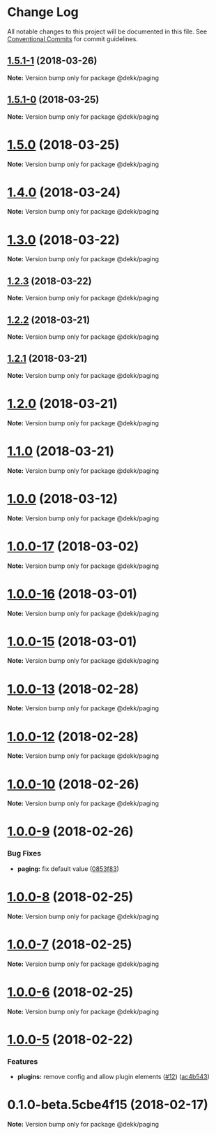 # Change Log

All notable changes to this project will be documented in this file.
See [Conventional Commits](https://conventionalcommits.org) for commit guidelines.

<a name="1.5.1-1"></a>
## [1.5.1-1](https://github.com/sinnerschrader/dekk/compare/v1.5.1-0...v1.5.1-1) (2018-03-26)




**Note:** Version bump only for package @dekk/paging

<a name="1.5.1-0"></a>
## [1.5.1-0](https://github.com/sinnerschrader/dekk/compare/v1.5.0...v1.5.1-0) (2018-03-25)




**Note:** Version bump only for package @dekk/paging

<a name="1.5.0"></a>
# [1.5.0](https://github.com/sinnerschrader/dekk/compare/v1.4.0...v1.5.0) (2018-03-25)




**Note:** Version bump only for package @dekk/paging

<a name="1.4.0"></a>
# [1.4.0](https://github.com/sinnerschrader/dekk/compare/v1.3.0...v1.4.0) (2018-03-24)




**Note:** Version bump only for package @dekk/paging

<a name="1.3.0"></a>
# [1.3.0](https://github.com/sinnerschrader/dekk/compare/v1.2.3...v1.3.0) (2018-03-22)




**Note:** Version bump only for package @dekk/paging

<a name="1.2.3"></a>
## [1.2.3](https://github.com/sinnerschrader/dekk/compare/v1.2.2...v1.2.3) (2018-03-22)




**Note:** Version bump only for package @dekk/paging

<a name="1.2.2"></a>
## [1.2.2](https://github.com/sinnerschrader/dekk/compare/v1.2.1...v1.2.2) (2018-03-21)




**Note:** Version bump only for package @dekk/paging

<a name="1.2.1"></a>
## [1.2.1](https://github.com/sinnerschrader/dekk/compare/v1.2.0...v1.2.1) (2018-03-21)




**Note:** Version bump only for package @dekk/paging

<a name="1.2.0"></a>
# [1.2.0](https://github.com/sinnerschrader/dekk/compare/v1.0.0...v1.2.0) (2018-03-21)




**Note:** Version bump only for package @dekk/paging

<a name="1.1.0"></a>
# [1.1.0](https://github.com/sinnerschrader/dekk/compare/v1.0.0...v1.1.0) (2018-03-21)




**Note:** Version bump only for package @dekk/paging

<a name="1.0.0"></a>
# [1.0.0](https://github.com/sinnerschrader/dekk/compare/v1.0.0-17...v1.0.0) (2018-03-12)




**Note:** Version bump only for package @dekk/paging

<a name="1.0.0-17"></a>
# [1.0.0-17](https://github.com/sinnerschrader/dekk/compare/v1.0.0-16...v1.0.0-17) (2018-03-02)




**Note:** Version bump only for package @dekk/paging

<a name="1.0.0-16"></a>
# [1.0.0-16](https://github.com/sinnerschrader/dekk/compare/v1.0.0-15...v1.0.0-16) (2018-03-01)




**Note:** Version bump only for package @dekk/paging

<a name="1.0.0-15"></a>
# [1.0.0-15](https://github.com/sinnerschrader/dekk/compare/v1.0.0-14...v1.0.0-15) (2018-03-01)




**Note:** Version bump only for package @dekk/paging

<a name="1.0.0-13"></a>
# [1.0.0-13](https://github.com/sinnerschrader/dekk/compare/v1.0.0-12...v1.0.0-13) (2018-02-28)




**Note:** Version bump only for package @dekk/paging

<a name="1.0.0-12"></a>
# [1.0.0-12](https://github.com/sinnerschrader/dekk/compare/v1.0.0-11...v1.0.0-12) (2018-02-28)




**Note:** Version bump only for package @dekk/paging

<a name="1.0.0-10"></a>
# [1.0.0-10](https://github.com/sinnerschrader/dekk/compare/v1.0.0-9...v1.0.0-10) (2018-02-26)




**Note:** Version bump only for package @dekk/paging

<a name="1.0.0-9"></a>
# [1.0.0-9](https://github.com/sinnerschrader/dekk/compare/v1.0.0-8...v1.0.0-9) (2018-02-26)


### Bug Fixes

* **paging:** fix default value ([0853f83](https://github.com/sinnerschrader/dekk/commit/0853f83))




<a name="1.0.0-8"></a>
# [1.0.0-8](https://github.com/sinnerschrader/dekk/compare/v1.0.0-7...v1.0.0-8) (2018-02-25)




**Note:** Version bump only for package @dekk/paging

<a name="1.0.0-7"></a>
# [1.0.0-7](https://github.com/sinnerschrader/dekk/compare/v1.0.0-6...v1.0.0-7) (2018-02-25)




**Note:** Version bump only for package @dekk/paging

<a name="1.0.0-6"></a>
# [1.0.0-6](https://github.com/sinnerschrader/dekk/compare/v1.0.0-5...v1.0.0-6) (2018-02-25)




**Note:** Version bump only for package @dekk/paging

<a name="1.0.0-5"></a>
# [1.0.0-5](https://github.com/sinnerschrader/dekk/compare/v1.0.0-4...v1.0.0-5) (2018-02-22)


### Features

* **plugins:** remove config and allow plugin elements ([#12](https://github.com/sinnerschrader/dekk/issues/12)) ([ac4b543](https://github.com/sinnerschrader/dekk/commit/ac4b543))




<a name="0.1.0-beta.5cbe4f15"></a>
# 0.1.0-beta.5cbe4f15 (2018-02-17)




**Note:** Version bump only for package @dekk/paging
